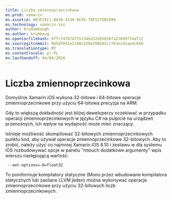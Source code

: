 ```yaml
---
title: Liczba zmiennoprzecinkowa
ms.prod: xamarin
ms.assetid: 003F25C1-B430-4339-9C95-7DF527EBC699
ms.technology: xamarin-ios
author: bradumbaugh
ms.author: brumbaug
ms.openlocfilehash: 67fcf459747152346d32eb5836fa22b99719af12
ms.sourcegitcommit: 945df041e2180cb20af08b83cc703ecd1aedc6b0
ms.translationtype: MT
ms.contentlocale: pl-PL
ms.lasthandoff: 04/04/2018
---
```

# <a name="floating-point"></a>Liczba zmiennoprzecinkowa

Domyślnie Xamarin.iOS wykona 32-bitowe i 64-bitowe operacje zmiennoprzecinkowe przy użyciu 64-bitowa precyzja na ARM.  

Gdy to większą dokładność jest bliżej deweloperzy oczekiwać w przypadku operacji zmiennoprzecinkowych w języku C# na pulpicie na urządzeń przenośnych, ich wpływ na wydajność może mieć znaczący.

Istnieje możliwość skompilować 32-bitowych zmiennoprzecinkowych punktu kod, aby używał operacje zmiennoprzecinkowe 32-bitowych.  Aby to zrobić, należy użyć co najmniej Xamarin.iOS 8.10 i zestawu w dla systemu iOS rozbudowywać opcje w panelu "mtouch dodatkowe argumenty" wpis wierszu następującą wartość:

     --aot-options=-O=float32

To poinformuje kompilatory statyczne (Mono przez wbudowane kompilatora statycznych lub zasilane LLVM jeden) można wykonywać operacje zmiennoprzecinkowe przy użyciu 32-bitowych liczb zmiennoprzecinkowych.
